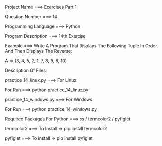 Project Name ===> Exercises Part 1

Question Number ===> 14

Programming Language ===> Python

Program Description ===> 14th Exercise

Example ===> Write A Program That Displays The Following Tuple In Order And Then Displays The Reverse:

A => (3, 4, 5, 2, 1, 7, 8, 9, 6, 10)

Description Of Files:

practice_14_linux.py ===> For Linux 

For Run ===> python practice_14_linux.py

practice_14_windows.py ===> For Windows

For Run ===> python practice_14_windows.py

Required Packages For Python ===> os / termcolor2 / pyfiglet

termcolor2 ===> To Install => pip install termcolor2

pyfiglet ===> To install => pip install pyfiglet
